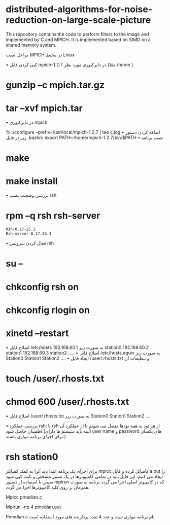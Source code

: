 # distributed-algorithms-for-noise-reduction-on-large-scale-picture
This repository contains the code to perform filters to the image and implemented by C and MPICH. It is implemented based on SIMD on a shared memory system.

مراحل نصب MPICH در محیط Linux

•	کپی کردن فايل mpich-1.2.7 در دایرکتوری مورد نظر (مثلا /home ).
# gunzip –c mpich.tar.gz 
# tar –xvf mpich.tar
•	در دایرکتوری mpich:

% ./configure –prefix=/usr/local/mpich-1.2.7 | tee c.log
•	اضافه کردن دستور زیر در فایل .bashrc 
export  PATH=/home/mpich-1.2.7/bin:$PATH
•	نصب برنامه
# make
# make install
•	بررسی وضعیت نصب rsh
# rpm –q rsh rsh-server
	Rsh-0.17-25.3
	Rsh-server-0.17.25.3
•	فعال کردن سرویس rsh
# su –
# chkconfig rsh on
# chkconfig rlogin on
# xinetd –restart
•	اصلاح فایل /etc/hosts به صورت زیر
192.168.60.1  station0
192.168.60.2  station1
192.168.60.3  station2
…..
•	اصلاح فایل /etc/hosts.equiv به صورت زیر
Station0
Station1
Station2
….
•	ایجاد فایل /user/.rhosts.txt و تنظیمات آن
# touch /user/.rhosts.txt
# chmod 600 /user/.rhosts.txt

•	اصلاح فایل /user/.rhosts.txt به صورت زیر
Station0
Station1
Station2
….

•	بررسی عملکرد rsh: با rsh از هر نود به همه نودها متصل می شویم تا از عملکرد آن اطمینان حاصل شود.(البته باید سیستم ها دارای user name و password های یکسان برای اجرای برنامه موازی باشند.)

# rsh station0

برای اجرای یک برنامه ابتدا باید آنرا به کمک کمپایلر mpicc کامپایل کرده و فایل a.out را ایجاد می کنیم. این فایل باید در تمامی کامپیوترها در یک مسیر مشخص و ثابت کپی شود سپس با استفاده از دستور mpirun که در کامپیوتر اصلی اجرا می گردد برنامه به صورت همزمان بر روی کلیه کامپیوترها اجرا می گردد.

Mpicc pmedian.c

Mpirun –np 4 pmedian.out

Pmedian.c نام برنامه موازی شده و عدد 4 تعدد پردازنده های مورد استفاده است.

